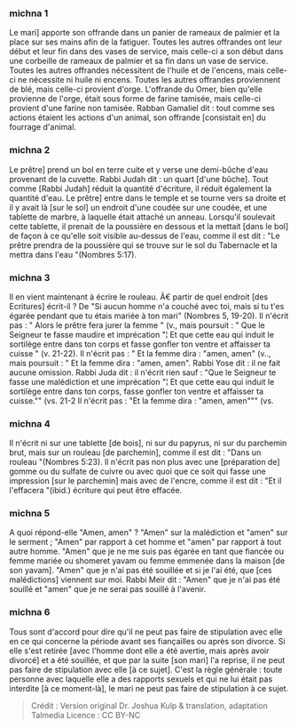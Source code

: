 
### michna 1
Le mari] apporte son offrande dans un panier de rameaux de palmier et la place sur ses mains afin de la fatiguer. Toutes les autres offrandes ont leur début et leur fin dans des vases de service, mais celle-ci a son début dans une corbeille de rameaux de palmier et sa fin dans un vase de service. Toutes les autres offrandes nécessitent de l'huile et de l'encens, mais celle-ci ne nécessite ni huile ni encens. Toutes les autres offrandes proviennent de blé, mais celle-ci provient d'orge. L'offrande du Omer, bien qu'elle provienne de l'orge, était sous forme de farine tamisée, mais celle-ci provient d'une farine non tamisée. Rabban Gamaliel dit : tout comme ses actions étaient les actions d'un animal, son offrande [consistait en] du fourrage d'animal.

### michna 2
Le prêtre] prend un bol en terre cuite et y verse une demi-bûche d'eau provenant de la cuvette. Rabbi Judah dit : un quart [d'une bûche]. Tout comme [Rabbi Judah] réduit la quantité d'écriture, il réduit également la quantité d'eau. Le prêtre] entre dans le temple et se tourne vers sa droite et il y avait là [sur le sol] un endroit d'une coudée sur une coudée, et une tablette de marbre, à laquelle était attaché un anneau. Lorsqu'il soulevait cette tablette, il prenait de la poussière en dessous et la mettait [dans le bol] de façon à ce qu'elle soit visible au-dessus de l'eau, comme il est dit : "Le prêtre prendra de la poussière qui se trouve sur le sol du Tabernacle et la mettra dans l'eau "(Nombres 5:17).

### michna 3
Il en vient maintenant à écrire le rouleau. Ã€ partir de quel endroit [des Ecritures] écrit-il ? De "Si aucun homme n'a couché avec toi, mais si tu t'es égarée pendant que tu étais mariée à ton mari" (Nombres 5, 19-20). Il n'écrit pas : " Alors le prêtre fera jurer la femme " (v., mais poursuit : " Que le Seigneur te fasse maudire et imprécation "¦ Et que cette eau qui induit le sortilège entre dans ton corps et fasse gonfler ton ventre et affaisser ta cuisse " (v. 21-22). Il n'écrit pas : " Et la femme dira : "amen, amen" (v.., mais poursuit : " Et la femme dira : "amen, amen". Rabbi Yose dit : il ne fait aucune omission. Rabbi Juda dit : il n'écrit rien sauf : "Que le Seigneur te fasse une malédiction et une imprécation "¦ Et que cette eau qui induit le sortilège entre dans ton corps, fasse gonfler ton ventre et affaisser ta cuisse."" (vs. 21-2 Il n'écrit pas : "Et la femme dira : "amen, amen""" (vs.

### michna 4
Il n'écrit ni sur une tablette [de bois], ni sur du papyrus, ni sur du parchemin brut, mais sur un rouleau [de parchemin], comme il est dit : "Dans un rouleau "(Nombres 5:23). Il n'écrit pas non plus avec une [préparation de] gomme ou du sulfate de cuivre ou avec quoi que ce soit qui fasse une impression [sur le parchemin] mais avec de l'encre, comme il est dit : "Et il l'effacera "(ibid.) écriture qui peut être effacée.

### michna 5
A quoi répond-elle "Amen, amen" ? "Amen" sur la malédiction et "amen" sur le serment ; "Amen" par rapport à cet homme et "amen" par rapport à tout autre homme. "Amen" que je ne me suis pas égarée en tant que fiancée ou femme mariée ou shomeret yavam ou femme emmenée dans la maison [de son yavam]. "Amen" que je n'ai pas été souillée et si je l'ai été, que [ces malédictions] viennent sur moi. Rabbi Meir dit : "Amen" que je n'ai pas été souillé et "amen" que je ne serai pas souillé à l'avenir.

### michna 6
Tous sont d'accord pour dire qu'il ne peut pas faire de stipulation avec elle en ce qui concerne la période avant ses fiançailles ou après son divorce. Si elle s'est retirée [avec l'homme dont elle a été avertie, mais après avoir divorcé] et a été souillée, et que par la suite [son mari] l'a reprise, il ne peut pas faire de stipulation avec elle [à ce sujet]. C'est la règle générale : toute personne avec laquelle elle a des rapports sexuels et qui ne lui était pas interdite [à ce moment-là], le mari ne peut pas faire de stipulation à ce sujet.

>Crédit : Version original Dr. Joshua Kulp & translation, adaptation Talmedia
>Licence : CC BY-NC